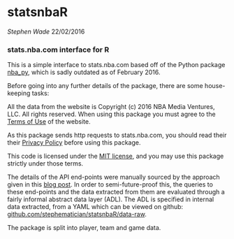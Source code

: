 # statsnbaR
_Stephen Wade_
22/02/2016

### stats.nba.com interface for R

This is a simple interface to stats.nba.com based off of the Python package
[nba_py](https://github.com/seemethere/nba_py), which is sadly outdated as
of February 2016.

Before going into any further details of the package, there are some
house-keeping tasks:

All the data from the website is Copyright (c) 2016 NBA Media Ventures, LLC.
All rights reserved. When using this package you must agree to the
[Terms of Use](http://www.nba.com/news/termsofuse.html) of the website.

As this package sends http requests to stats.nba.com, you should read their
their [Privacy Policy](http://www.nba.com/news/privacy_policy.html)
before using this package.

This code is licensed under the 
[MIT license](https://www.r-project.org/Licenses/MIT), and you may use this package
strictly under those terms.

The details of the API end-points were manually sourced by the approach
given in this 
[blog post](http://www.gregreda.com/2015/02/15/web-scraping-finding-the-api).
In order to semi-future-proof this, the queries to these end-points and
the data extracted from them are evaluated through a fairly informal
abstract data layer (ADL). The ADL is specified in internal data extracted,
from a YAML which can be viewed on github:
[github.com/stephematician/statsnbaR/data-raw](http://www.github.com/stephematician/statsnbaR/tree/master/data-raw).

The package is split into player, team and game data.

